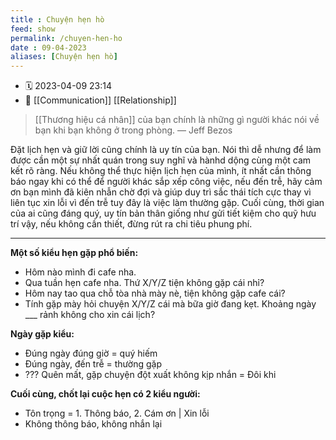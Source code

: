 ```yaml
---
title : Chuyện hẹn hò
feed: show
permalink: /chuyen-hen-ho
date : 09-04-2023
aliases: [Chuyện hẹn hò]
---
```


- 🗓 2023-04-09 23:14
- 🔗 [[Communication]] [[Relationship]]

> [[Thương hiệu cá nhân]] của bạn chính là những gì người khác nói về bạn khi bạn không ở trong phòng. — Jeff Bezos

Đặt lịch hẹn và giữ lời cũng chính là uy tín của bạn. Nói thì dễ nhưng để làm được cần một sự nhất quán trong suy nghĩ và hànhd dộng cùng một cam kết rõ ràng. Nếu không thể thực hiện lịch hẹn của mình, ít nhất cần thông báo ngay khi có thể để người khác sắp xếp công việc, nếu đến trễ, hãy cảm ơn bạn mình đã kiên nhẫn chờ đợi và giúp duy trì sắc thái tích cực thay vì liên tục xin lỗi vì đến trễ tuy đây là việc làm thường gặp. Cuối cùng, thời gian của ai cũng đáng quý, uy tín bản thân giống như gửi tiết kiệm cho quỹ hưu trí vậy, nếu không cần thiết, đừng rút ra chi tiêu phung phí.

---

**Một số kiểu hẹn gặp phổ biến:**
- Hôm nào mình đi cafe nha.
- Qua tuần hẹn cafe nha. Thứ X/Y/Z tiện không gặp cái nhỉ?
- Hôm nay tao qua chỗ tòa nhà mày nè, tiện không gặp cafe cái?
- Tính gặp mày hỏi chuyện X/Y/Z cái mà bữa giờ đang kẹt. Khoảng ngày ___ rảnh không cho xin cái lịch?

**Ngày gặp kiểu:**
- Đúng ngày đúng giờ = quý hiếm
- Đúng ngày, đến trễ = thường gặp
- ??? Quên mất, gặp chuyện đột xuất không kịp nhắn = Đôi khi

**Cuối cùng, chốt lại cuộc hẹn có 2 kiểu người:**
- Tôn trọng  = 1. Thông báo, 2. Cám ơn | Xin lỗi 
- Không thông báo, không nhắn lại